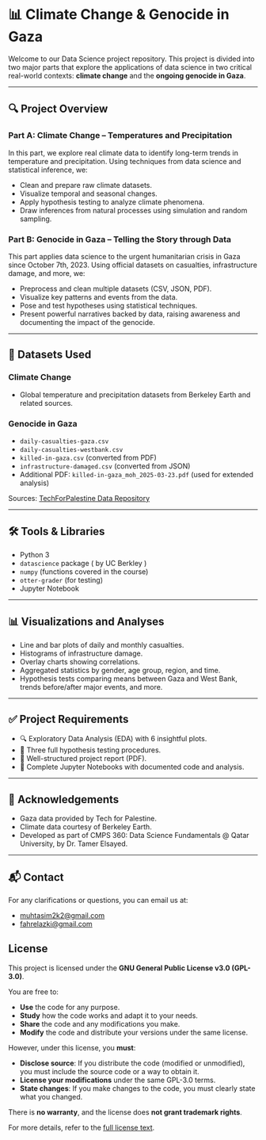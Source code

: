 
# 📊 Climate Change & Genocide in Gaza 

Welcome to our Data Science project repository. This project is divided into two major parts that explore the applications of data science in two critical real-world contexts: **climate change** and the **ongoing genocide in Gaza**.

---

## 🔍 Project Overview

### Part A: Climate Change – Temperatures and Precipitation
In this part, we explore real climate data to identify long-term trends in temperature and precipitation. Using techniques from data science and statistical inference, we:
- Clean and prepare raw climate datasets.
- Visualize temporal and seasonal changes.
- Apply hypothesis testing to analyze climate phenomena.
- Draw inferences from natural processes using simulation and random sampling.

### Part B: Genocide in Gaza – Telling the Story through Data
This part applies data science to the urgent humanitarian crisis in Gaza since October 7th, 2023. Using official datasets on casualties, infrastructure damage, and more, we:
- Preprocess and clean multiple datasets (CSV, JSON, PDF).
- Visualize key patterns and events from the data.
- Pose and test hypotheses using statistical techniques.
- Present powerful narratives backed by data, raising awareness and documenting the impact of the genocide.

---

## 📁 Datasets Used

### Climate Change
- Global temperature and precipitation datasets from Berkeley Earth and related sources.

### Genocide in Gaza
- `daily-casualties-gaza.csv`
- `daily-casualties-westbank.csv`
- `killed-in-gaza.csv` (converted from PDF)
- `infrastructure-damaged.csv` (converted from JSON)
- Additional PDF: `killed-in-gaza_moh_2025-03-23.pdf` (used for extended analysis)

Sources: [TechForPalestine Data Repository](https://data.techforpalestine.org/)

---

## 🛠 Tools & Libraries

- Python 3
- `datascience` package ( by UC Berkley )
- `numpy` (functions covered in the course)
- `otter-grader` (for testing)
- Jupyter Notebook

<!-- > ⚠️ Note: External data science libraries such as `pandas`, `matplotlib`, `seaborn` are not used per course policy. -->

---

## 📊 Visualizations and Analyses

- Line and bar plots of daily and monthly casualties.
- Histograms of infrastructure damage.
- Overlay charts showing correlations.
- Aggregated statistics by gender, age group, region, and time.
- Hypothesis tests comparing means between Gaza and West Bank, trends before/after major events, and more.

---

## ✅ Project Requirements

- 🔍 Exploratory Data Analysis (EDA) with 6 insightful plots.
- 🧪 Three full hypothesis testing procedures.
- 📄 Well-structured project report (PDF).
- 📓 Complete Jupyter Notebooks with documented code and analysis.

<!-- --- -->

<!-- ## 👥 Team Contributions

- **[Name 1]**: Data preprocessing (PDF and JSON conversion), exploratory visualizations.
- **[Name 2]**: Hypothesis formulation and simulation-based testing.
- **[Name 3]**: Statistical inference and report compilation. -->


---

## 🙏 Acknowledgements

- Gaza data provided by Tech for Palestine.
- Climate data courtesy of Berkeley Earth.
- Developed as part of CMPS 360: Data Science Fundamentals @ Qatar University, by Dr. Tamer Elsayed.

<!-- ---

## ❗ Academic Integrity

> "ﻣن ﻏﺷﻧﺎ ﻓﻠﯾس ﻣﻧﺎ"  
All code must be your own or your team's. Collaboration outside your group or plagiarism will result in severe penalties under university policy. -->

---

## 📬 Contact

For any clarifications or questions, you can email us at: 
- muhtasim2k2@gmail.com
- fahrelazki@gmail.com

## License

This project is licensed under the **GNU General Public License v3.0 (GPL-3.0)**.

You are free to:

- **Use** the code for any purpose.
- **Study** how the code works and adapt it to your needs.
- **Share** the code and any modifications you make.
- **Modify** the code and distribute your versions under the same license.

However, under this license, you **must**:

- **Disclose source**: If you distribute the code (modified or unmodified), you must include the source code or a way to obtain it.
- **License your modifications** under the same GPL-3.0 terms.
- **State changes**: If you make changes to the code, you must clearly state what you changed.

There is **no warranty**, and the license does **not grant trademark rights**.

For more details, refer to the [full license text](https://www.gnu.org/licenses/gpl-3.0.en.html).
